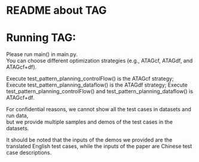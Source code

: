 README about TAG
====

# Running TAG:

Please run main() in main.py.  
You can choose different optimization strategies (e.g., ATAGcf, ATAGdf, and ATAGcf+df).  

Execute test_pattern_planning_controlFlow() is the ATAGcf strategy;
Execute test_pattern_planning_dataflow() is the ATAGdf strategy;
Execute test_pattern_planning_controlFlow() and test_pattern_planning_dataflow() is ATAGcf+df.

For confidential reasons, we cannot show all the test cases in datasets and run data,   
but we provide multiple samples and demos of the test cases in the datasets.

It should be noted that the inputs of the demos we provided are the translated English test cases,
while the inputs of the paper are Chinese test case descriptions.
